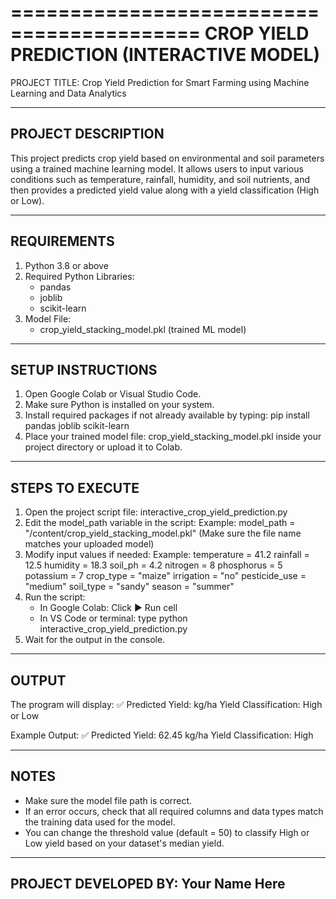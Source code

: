 ==========================================
CROP YIELD PREDICTION (INTERACTIVE MODEL)
=========================================

PROJECT TITLE:
Crop Yield Prediction for Smart Farming using Machine Learning and Data Analytics

-----------------------------------------
PROJECT DESCRIPTION
-----------------------------------------
This project predicts crop yield based on environmental and soil parameters using
a trained machine learning model. It allows users to input various conditions such
as temperature, rainfall, humidity, and soil nutrients, and then provides a 
predicted yield value along with a yield classification (High or Low).

-----------------------------------------
REQUIREMENTS
-----------------------------------------
1. Python 3.8 or above
2. Required Python Libraries:
   - pandas
   - joblib
   - scikit-learn
3. Model File:
   - crop_yield_stacking_model.pkl (trained ML model)

-----------------------------------------
SETUP INSTRUCTIONS
-----------------------------------------
1. Open Google Colab or Visual Studio Code.
2. Make sure Python is installed on your system.
3. Install required packages if not already available by typing:
   pip install pandas joblib scikit-learn
4. Place your trained model file:
   crop_yield_stacking_model.pkl
   inside your project directory or upload it to Colab.

-----------------------------------------
STEPS TO EXECUTE
-----------------------------------------
1. Open the project script file:
   interactive_crop_yield_prediction.py
2. Edit the model_path variable in the script:
   Example:
   model_path = "/content/crop_yield_stacking_model.pkl"
   (Make sure the file name matches your uploaded model)
3. Modify input values if needed:
   Example:
   temperature = 41.2
   rainfall = 12.5
   humidity = 18.3
   soil_ph = 4.2
   nitrogen = 8
   phosphorus = 5
   potassium = 7
   crop_type = "maize"
   irrigation = "no"
   pesticide_use = "medium"
   soil_type = "sandy"
   season = "summer"
4. Run the script:
   - In Google Colab: Click ▶ Run cell
   - In VS Code or terminal: type
     python interactive_crop_yield_prediction.py
5. Wait for the output in the console.

-----------------------------------------
OUTPUT
-----------------------------------------
The program will display:
✅ Predicted Yield: <value> kg/ha
Yield Classification: High or Low

Example Output:
✅ Predicted Yield: 62.45 kg/ha
Yield Classification: High

-----------------------------------------
NOTES
-----------------------------------------
- Make sure the model file path is correct.
- If an error occurs, check that all required columns and data types
  match the training data used for the model.
- You can change the threshold value (default = 50) to classify High or Low yield
  based on your dataset's median yield.

-----------------------------------------
PROJECT DEVELOPED BY:
Your Name Here
-----------------------------------------
